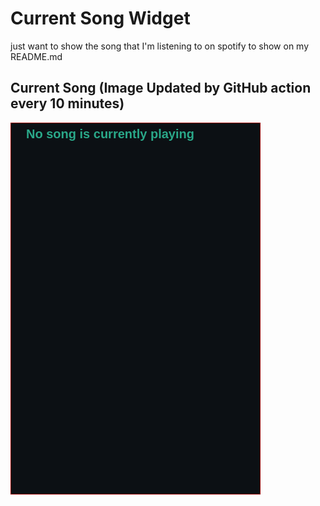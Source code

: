 # Current Song Widget
just want to show the song that I'm listening to on spotify to show on my README.md

## Current Song (Image Updated by GitHub action every 10 minutes)
![](songs-pictures/image648.png)

